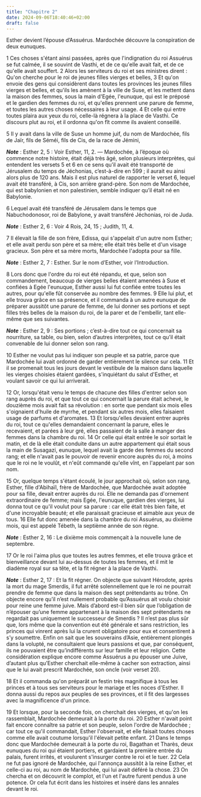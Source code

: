 ```yaml
---
title: "Chapitre 2"
date: 2024-09-06T18:40:46+02:00
draft: false
---
```



Esther devient l’épouse d’Assuérus.
Mardochée découvre la conspiration de deux eunuques.


1 Ces choses s'étant ainsi passées, après que l'indignation du roi Assuérus se fut calmée, il se souvint de Vasthi, et de ce qu'elle avait fait, et de ce qu'elle avait souffert. 2 Alors les serviteurs du roi et ses ministres dirent : Qu'on cherche pour le roi de jeunes filles vierges et belles, 3 Et qu'on envoie des gens qui considèrent dans toutes les provinces les jeunes filles vierges et belles, et qu'ils les amènent à la ville de Suse, et les mettent dans la maison des femmes, sous la main d'Egée, l'eunuque, qui est le préposé et le gardien des femmes du roi, et qu'elles prennent une parure de femme, et toutes les autres choses nécessaires à leur usage. 4 Et celle qui entre toutes plaira aux yeux du roi, celle-là régnera à la place de Vasthi. Ce discours plut au roi, et il ordonna qu'on fît comme ils avaient conseillé.


5 Il y avait dans la ville de Suse un homme juif, du nom de Mardochée, fils de Jaïr, fils de Séméi, fils de Cis, de la race de Jémini,

***Note*** :  Esther 2, 5 : Voir Esther, 11, 2. ― Mardochée, à l’époque où commence notre histoire, était déjà très âgé, selon plusieurs interprètes, qui entendent les versets 5 et 6 en ce sens qu’il avait été transporté de Jérusalem du temps de Jéchonias, c’est-à-dire en 599 ; il aurait eu ainsi alors plus de 120 ans. Mais il est plus naturel de rapporter le verset 6, lequel avait été transféré, à Cis, son arrière grand-père. Son nom de Mardochée, qui est babylonien et non palestinien, semble indiquer qu’il était né en Babylonie.

6 Lequel avait été transféré de Jérusalem dans le temps que Nabuchodonosor, roi de Babylone, y avait transféré Jéchonias, roi de Juda.

***Note*** :  Esther 2, 6 : Voir 4 Rois, 24, 15 ; Judith, 11, 4.

7 Il élevait la fille de son frère, Edissa, qui s'appelait d'un autre nom Esther; et elle avait perdu son père et sa mère; elle était très belle et d'un visage gracieux. Son père et sa mère morts, Mardochée l'adopta pour sa fille.

***Note*** :  Esther 2, 7 : Esther. Sur le nom d’Esther, voir l’Introduction.


8 Lors donc que l'ordre du roi eut été répandu, et que, selon son commandement, beaucoup de vierges belles étaient amenées à Suse et confiées à Egée l'eunuque, Esther aussi lui fut confiée entre toutes les autres, pour qu'elle fût conservée au nombre des femmes. 9 Elle lui plut, et elle trouva grâce en sa présence, et il commanda à un autre eunuque de préparer aussitôt une parure de femme, de lui donner ses portions et sept filles très belles de la maison du roi, de la parer et de l'embellir, tant elle-même que ses suivantes.

***Note*** :  Esther 2, 9 : Ses portions ; c’est-à-dire tout ce qui concernait sa nourriture, sa table, ou bien, selon d’autres interprètes, tout ce qu’il était convenable de lui donner selon son rang.

10 Esther ne voulut pas lui indiquer son peuple et sa patrie, parce que Mardochée lui avait ordonné de garder entièrement le silence sur cela. 11 Et il se promenait tous les jours devant le vestibule de la maison dans laquelle les vierges choisies étaient gardées, s'inquiétant du salut d'Esther, et voulant savoir ce qui lui arriverait.


12 Or, lorsqu'était venu le temps de chacune des filles d'entrer selon son rang auprès du roi, et que tout ce qui concernait la parure était achevé, le douzième mois avait fait sa révolution : en sorte que pendant six mois elles s'oignaient d'huile de myrrhe, et pendant six autres mois, elles faisaient usage de parfums et d'aromates. 13 Et lorsqu'elles devaient entrer auprès du roi, tout ce qu'elles demandaient concernant la parure, elles le recevaient, et parées à leur gré, elles passaient de la salle à manger des femmes dans la chambre du roi. 14 Or celle qui était entrée le soir sortait le matin, et de là elle était conduite dans un autre appartement qui était sous la main de Susagazi, eunuque, lequel avait la garde des femmes du second rang; et elle n'avait pas le pouvoir de revenir encore auprès du roi, à moins que le roi ne le voulût, et n'eût commandé qu'elle vînt, en l'appelant par son nom.


15 Or, quelque temps s'étant écoulé, le jour approchait où, selon son rang, Esther, fille d'Abihaïl, frère de Mardochée, que Mardochée avait adoptée pour sa fille, devait entrer auprès du roi. Elle ne demanda pas d'ornement extraordinaire de femme; mais Egée, l'eunuque, gardien des vierges, lui donna tout ce qu'il voulut pour sa parure : car elle était très bien faite, et d'une incroyable beauté; et elle paraissait gracieuse et aimable aux yeux de tous. 16 Elle fut donc amenée dans la chambre du roi Assuérus, au dixième mois, qui est appelé Tébeth, la septième année de son règne.

***Note*** :  Esther 2, 16 : Le dixième mois commençait à la nouvelle lune de septembre.

17 Or le roi l'aima plus que toutes les autres femmes, et elle trouva grâce et bienveillance devant lui au-dessus de toutes les femmes, et il mit le diadème royal sur sa tête, et la fit régner à la place de Vasthi.

***Note*** :  Esther 2, 17 : Et la fit régner. On objecte que suivant Hérodote, après la mort du mage Smerdis, il fut arrêté solennellement que le roi ne pourrait prendre de femme que dans la maison des sept prétendants au trône. On objecte encore qu’il n’est nullement probable qu’Assuérus ait voulu choisir pour reine une femme juive. Mais d’abord est-il bien sûr que l’obligation de n’épouser qu’une femme appartenant à la maison des sept prétendants ne regardait pas uniquement le successeur de Smerdis ? Il n’est pas plus sûr que, lors même que la convention eut été générale et sans restriction, les princes qui vinrent après lui la crurent obligatoire pour eux et consentirent à s’y soumettre. Enfin on sait que les souverains d’Asie, entièrement plongés dans la volupté, ne consultaient que leurs passions et que, par conséquent, ils ne pouvaient être qu’indifférents sur leur famille et leur religion. Cette considération explique encore comme Assuérus a pu épouser une Juive, d’autant plus qu’Esther cherchait elle-même à
cacher son extraction, ainsi que le lui avait prescrit Mardochée, son oncle (voir verset 20).

18 Et il commanda qu'on préparât un festin très magnifique à tous les princes et à tous ses serviteurs pour le mariage et les noces d'Esther. Il donna aussi du repos aux peuples de ses provinces, et il fit des largesses avec la magnificence d'un prince.


19 Et lorsque, pour la seconde fois, on cherchait des vierges, et qu'on les rassemblait, Mardochée demeurait à la porte du roi. 20 Esther n'avait point fait encore connaître sa patrie et son peuple, selon l'ordre de Mardochée ; car tout ce qu'il commandait, Esther l'observait, et elle faisait toutes choses comme elle avait coutume lorsqu'il l'élevait petite enfant. 21 Dans le temps donc que Mardochée demeurait à la porte du roi, Bagathan et Tharès, deux eunuques du roi qui étaient portiers, et gardaient la première entrée du palais, furent irrités, et voulurent s'insurger contre le roi et le tuer. 22 Cela ne fut pas ignoré de Mardochée, qui l'annonça aussitôt à la reine Esther, et celle-ci au roi, au nom de Mardochée, qui lui avait déféré la chose. 23 On chercha et on découvrit le complot, et l'un et l'autre furent pendus à une potence. Or cela fut écrit dans les histoires et inséré dans les annales devant le roi.

